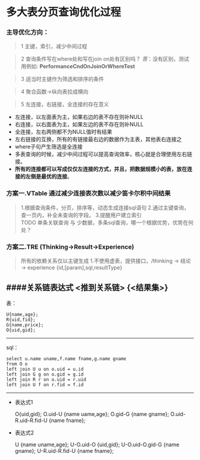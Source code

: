 # 多大表分页查询优化过程
### 主导优化方向：
> 1 主键，索引，减少中间过程

> 2 查询条件写在where处和写在join on处有区别吗？
 *答*：没有区别，测试用例如: **PerformanceCndOnJoinOrWhereTest** 
 
> 3 适当时主键作为筛选和排序的条件

> 4 聚合函数->纵向表拉成横向

> 5 左连接，右链接，全连接的存在意义
  * 左连接，以左面表为主，如果右边的表不存在则补NULL
  * 右连接，以右面表为主，如果左边的表不存在则补NULL
  * 全连接，左右两侧都不为NULL值时有结果
  * 左右链接的互换，所有的有链接最右边的数据作为主表，其他表右连接之
  * where子句产生筛选是全连接
  * 多表查询的时候，减少中间过程可以提高查询效率，核心就是合理使用左右链接。
  * **所有的连接都可以写成仅仅左连接的方式，并且，把数据规模小的表，放在连接的左侧是最优的连接**。


### 方案一.VTable 通过减少连接表次数以减少笛卡尔积中间结果
> 1.根据查询条件，分页，排序等，动态生成连接sql语句
> 2.通过主键查询，查一页内，补全未查询的字段。
> 3.提醒用户建立索引	
>TODO 单条关联查询 与 少数据，多条sql查询，哪一个根据优势，优势在何处？

### 方案二.TRE (Thinking->Result->Experience)
>所有的依赖关系仅以主键生成
>1.不使用虚表，提供接口，/thinking -> 结论 -> experience {id,[param],sql,resultType}

####关系链表达式  <推到关系链> {<结果集>}
---
表：

	U{name,age};
	R{uid,fid};
	G{name,price};
	O{uid,gid};
---
sql：

	select u.name uname,f.name fname,g.name gname
	from O o
	left join U u on o.uid = u.id
	left join G g on o.gid = g.id
	left join R r on o.uid = r.uid
	left join U f on r.fid = f.id
---
* 表达式1

	O{uid,gid};
	O.uid-U {name uame,age};
	O.gid-G {name gname};
	O.uid-R.uid-R.fid-U {name fname};
* 表达式2

	U {name uname,age};
	U-O.uid-O {uid,gid};
	U-O.uid-O.gid-G {name gname};
	U-R.uid-R.fid-U {name fname};
